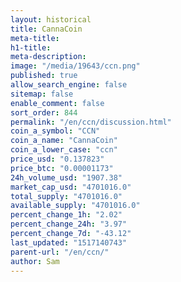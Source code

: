 ```yaml
---
layout: historical
title: CannaCoin
meta-title: 
h1-title: 
meta-description: 
image: "/media/19643/ccn.png"
published: true
allow_search_engine: false
sitemap: false
enable_comment: false
sort_order: 844
permalink: "/en/ccn/discussion.html"
coin_a_symbol: "CCN"
coin_a_name: "CannaCoin"
coin_a_lower_case: "ccn"
price_usd: "0.137823"
price_btc: "0.00001173"
24h_volume_usd: "1907.38"
market_cap_usd: "4701016.0"
total_supply: "4701016.0"
available_supply: "4701016.0"
percent_change_1h: "2.02"
percent_change_24h: "3.97"
percent_change_7d: "-43.12"
last_updated: "1517140743"
parent-url: "/en/ccn/"
author: Sam
---
```


